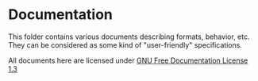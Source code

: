 Documentation
=============

This folder contains various documents describing formats, behavior, etc. They can be considered as some kind of "user-friendly" specifications.

All documents here are licensed under [GNU Free Documentation License 1.3](https://www.gnu.org/licenses/fdl-1.3-standalone.html)
